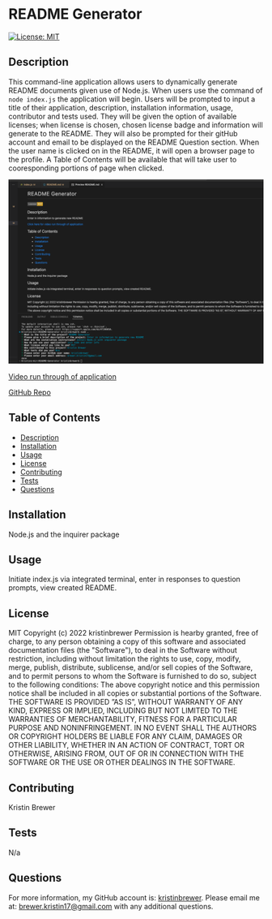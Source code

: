 # README Generator

[![License: MIT](https://img.shields.io/badge/License-MIT-yellow.svg)](https://opensource.org/licenses/MIT)

## Description
This command-line application allows users to dynamically generate README documents given use of Node.js. When users use the command of ```node index.js``` the application will begin. Users will be prompted to input a title of their application, description, installation information, usage, contributor and tests used. They will be given the option of available licenses; when license is chosen, chosen license badge and information will generate to the README. They will also be prompted for their gitHub account and email to be displayed on the README Question section. When the user name is clicked on in the README, it will open a browser page to the profile. A Table of Contents will be available that will take user to cooresponding portions of page when clicked. 


![Mockup of README Generator.](./imgs/READMEGEN.png)

[Video run through of application](https://drive.google.com/file/d/1fQxWhNPbs-HCghFDbvgFo8LCFOGqgfn2/view?usp=sharing)

[GitHub Repo](https://github.com/kristinbrewer/README-Generator)

## Table of Contents
- [Description](#description)
- [Installation](#installation)
- [Usage](#usage)
- [License](#license)
- [Contributing](#contributing)
- [Tests](#tests)
- [Questions](#questions)

## Installation
Node.js and the inquirer package

## Usage
Initiate index.js via integrated terminal, enter in responses to question prompts, view created README.

## License
MIT Copyright (c) 2022 kristinbrewer
Permission is hearby granted, free of charge, to any person obtaining a copy of this software and associated documentation files (the "Software"), to deal in the Software without restriction, including without limitation the rights to use, copy, modify, merge, publish, distribute, sublicense, and/or sell copies of the Software, and to permit persons to whom the Software is furnished to do so, subject to the following conditions: The above copyright notice and this permission notice shall be included in all copies or substantial portions of the Software. THE SOFTWARE IS PROVIDED ”AS IS”, WITHOUT WARRANTY OF ANY KIND, EXPRESS OR IMPLIED, INCLUDING BUT NOT LIMITED TO THE WARRANTIES OF MERCHANTABILITY, FITNESS FOR A PARTICULAR PURPOSE AND NONINFRINGEMENT. IN NO EVENT SHALL THE AUTHORS OR COPYRIGHT HOLDERS BE LIABLE FOR ANY CLAIM, DAMAGES OR OTHER LIABILITY, WHETHER IN AN ACTION OF CONTRACT, TORT OR OTHERWISE, ARISING FROM, OUT OF OR IN CONNECTION WITH THE SOFTWARE OR THE USE OR OTHER DEALINGS IN THE SOFTWARE. 

## Contributing
Kristin Brewer

## Tests
N/a

## Questions
For more information, my GitHub account is: [kristinbrewer](https://github.com/kristinbrewer).
Please email me at: brewer.kristin17@gmail.com with any additional questions. 